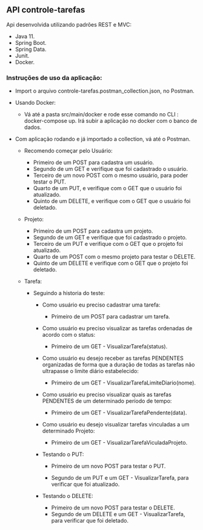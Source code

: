 ## API controle-tarefas

Api desenvolvida utilizando padrões REST e MVC:

- Java 11.
- Spring Boot.
- Spring Data.
- Junit.
- Docker.

### Instruções de uso da aplicação:

- Import o arquivo controle-tarefas.postman_collection.json, no Postman.
- Usando Docker:
  - Vá até a pasta src/main/docker e rode esse comando no CLI : docker-compose up. Irá subir a aplicação no docker com o banco de dados.

- Com aplicação rodando e já importado a collection, vá até o Postman.

  - Recomendo começar pelo Usuário:

    - Primeiro de um POST para cadastra um usuário.
    - Segundo de um GET e verifique que foi cadastrado o usuário.
    - Terceiro de um novo POST com o mesmo usuário, para poder testar o PUT.
    - Quarto de um PUT, e verifique com o GET que o usuário foi atualizado.
    - Quinto de um DELETE, e verifique com o GET que o usuário foi deletado.

    

  - Projeto:

    - Primeiro de um POST para cadastra um projeto.
    - Segundo de um GET e verifique que foi cadastrado o projeto.
    - Terceiro de um PUT e verifique com o GET que o projeto foi atualizado.
    - Quarto de um POST com o mesmo projeto para testar o DELETE.
    - Quinto de um DELETE e verifique com o GET que o projeto foi deletado.

    

  - Tarefa:

    - Seguindo a historia do teste:

      - Como usuário eu preciso cadastrar uma tarefa:

        - Primeiro de um POST para cadastrar um tarefa.

          

      - Como usuário eu preciso visualizar as tarefas ordenadas de acordo com o status:

        - Primeiro de um GET - VisualizarTarefa(status).

          

      - Como usuário eu desejo receber as tarefas PENDENTES organizadas de forma que a duração de todas as tarefas não ultrapasse o limite diário estabelecido:

        - Primeiro de um GET - VisualizarTarefaLimiteDiario(nome).

      

      - Como usuário eu preciso visualizar quais as tarefas PENDENTES de um determinado período de tempo:

        - Primeiro de um GET - VisualizarTarefaPendente(data).

          

      - Como usuário eu desejo visualizar tarefas vinculadas a um determinado Projeto:

        - Primeiro de um GET - VisualizarTarefaViculadaProjeto.

          

      - Testando o PUT:

        - Primeiro de um novo POST para testar o PUT.

        - Segundo de um PUT e um GET - VisualizarTarefa, para verificar que foi atualizado.

          

      - Testando o DELETE:

        - Primeiro de um novo POST para testar o DELETE.
        - Segundo de um DELETE e um GET - VisualizarTarefa, para verificar que foi deletado.

      

​	